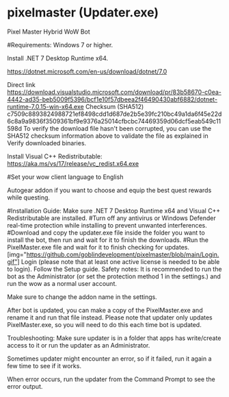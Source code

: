 # pixelmaster (Updater.exe)
Pixel Master Hybrid WoW Bot 


#Requirements:
Windows 7 or higher.

Install .NET 7 Desktop Runtime x64.

https://dotnet.microsoft.com/en-us/download/dotnet/7.0

Direct link
https://download.visualstudio.microsoft.com/download/pr/83b58670-c0ea-4442-ad35-beb5009f5396/bcf1e10f57dbeea2f46490430abf6882/dotnet-runtime-7.0.15-win-x64.exe
Checksum (SHA512)
c7509c8893824988721ef8498cdd1d687de2b5e39fc210bc49a1da6f45e22d6c8a9a9836f3509361bf9e9376a25014cfbcbc74469359d06dcf5eab549c11598d
To verify the download file hasn't been corrupted, you can use the SHA512 checksum information above to validate the file as explained in Verify downloaded binaries.



Install Visual C++ Redistributable: https://aka.ms/vs/17/release/vc_redist.x64.exe


#Set your wow client language to English

Autogear addon if you want to choose and equip the best quest rewards while questing.

#Installation Guide:
Make sure .NET 7 Desktop Runtime x64 and Visual C++ Redistributable are installed.
#Turn off any antivirus or Windows Defender real-time protection while installing to prevent unwanted interferences.
#Download and copy the updater.exe file inside the folder you want to install the bot, then run and wait for it to finish the downloads.
#Run the PixelMaster.exe file and wait for it to finish checking for updates.
[img="https://github.com/goblindevelopment/pixelmaster/blob/main/Login.gif"]
Login (please note that at least one active license is needed to be able to login).
Follow the Setup guide.
Safety notes:
It is recommended to run the bot as the Administrator (or set the protection method 1 in the settings.) and run the wow as a normal user account.

Make sure to change the addon name in the settings.

After bot is updated, you can make a copy of the PixelMaster.exe and rename it and run that file instead. Please note that updater only updates PixelMaster.exe, so you will need to do this each time bot is updated.

Troubleshooting:
Make sure updater is in a folder that apps has write/create access to it or run the updater as an Administrator.

Sometimes updater might encounter an error, so if it failed, run it again a few time to see if it works.

When error occurs, run the updater from the Command Prompt to see the error output.
